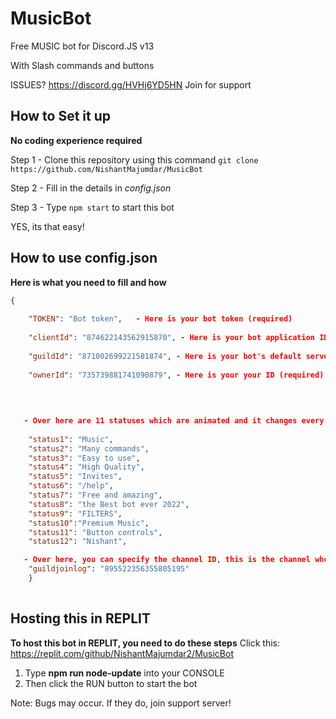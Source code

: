 # MusicBot

Free MUSIC bot for Discord.JS v13

With Slash commands and buttons


ISSUES? https://discord.gg/HVHj6YD5HN Join for support



## How to Set it up

<b> No coding experience required</b>

Step 1 - Clone this repository using this command `git clone https://github.com/NishantMajumdar/MusicBot`

Step 2 - Fill in the details in <i>config.json</i>

Step 3 - Type `npm start` to start this bot


YES, its that easy!

## How to use config.json

<b>Here is what you need to fill and how</b>

```json
{
    
    "TOKEN": "Bot token",   - Here is your bot token (required)
    
    "clientId": "874622143562915870", - Here is your bot application ID (optional)
    
    "guildId": "871002699221581874", - Here is your bot's default server ID (required)
    
    "ownerId": "735739881741090879", - Here is your your ID (required) This is needed to show who created the bot

   
   
   
   - Over here are 11 statuses which are animated and it changes every 10 seconds! Customize it as you wish (required)
   
    "status1": "Music",
    "status2": "Many commands",
    "status3": "Easy to use",
    "status4": "High Quality",
    "status5": "Invites",
    "status6": "/help",
    "status7": "Free and amazing",
    "status8": "the Best bot ever 2022",
    "status9": "FILTERS",
    "status10":"Premium Music",
    "status11": "Button controls",
    "status12": "Nishant",

   - Over here, you can specify the channel ID, this is the channel where messages will log every time your bot joins a new server!
    "guildjoinlog": "895522356355805195"
    } 
    
```


## Hosting this in REPLIT

<b> To host this bot in REPLIT, you need to do these steps</b>
Click this: https://replit.com/github/NishantMajumdar2/MusicBot
  
  <ol>
    <li>Type <b>npm run node-update</b> into your CONSOLE</li>
  <li>Then click the RUN button to start the bot</li>
  
</ol>
Note: Bugs may occur. If they do, join support server!
